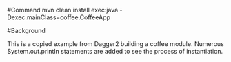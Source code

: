 
#Command
mvn clean install exec:java -Dexec.mainClass=coffee.CoffeeApp

#Background

This is a copied example from Dagger2 building a coffee module.  Numerous System.out.println statements are added to see the process of instantiation.

